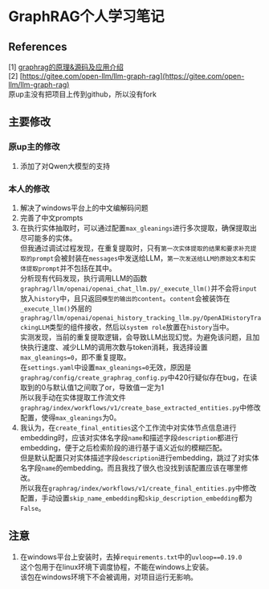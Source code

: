 # GraphRAG个人学习笔记

## References
[1] [graphrag的原理&源码及应用介绍](https://www.bilibili.com/video/BV1u6iFeAEx9)  
[2] [https://gitee.com/open-llm/llm-graph-rag](https://gitee.com/open-llm/llm-graph-rag)  
原up主没有把项目上传到github，所以没有fork

## 主要修改
### 原up主的修改
1. 添加了对Qwen大模型的支持
### 本人的修改
1. 解决了windows平台上的中文编解码问题
2. 完善了中文prompts
3. 在执行实体抽取时，可以通过配置`max_gleanings`进行多次提取，确保提取出尽可能多的实体。  
   但我通过调试过程发现，在重复提取时，只有`第一次实体提取的结果和要求补充提取的prompt`会被封装在`messages`中发送给LLM，`第一次发送给LLM的原始文本和实体提取prompt`并不包括在其中。  
   分析现有代码发现，执行调用LLM的函数`graphrag/llm/openai/openai_chat_llm.py/_execute_llm()`并不会将`input`放入`history`中，且只返回`模型的输出的content`。`content`会被装饰在`_execute_llm()`外层的`graphrag/llm/openai/openai_history_tracking_llm.py/OpenAIHistoryTrackingLLM`类型的组件接收，然后以`system role`放置在`history`当中。  
   实测发现，当前的重复提取逻辑，会导致LLM出现幻觉。为避免该问题，且加快执行速度、减少LLM的调用次数与token消耗，我选择设置`max_gleanings=0`，即不重复提取。  
   在`settings.yaml`中设置`max_gleanings=0`无效，原因是`graphrag/config/create_graphrag_config.py`中420行疑似存在bug，在读取到的0与默认值1之间取了or，导致值一定为1  
   所以我手动在实体提取工作流文件`graphrag/index/workflows/v1/create_base_extracted_entities.py`中修改配置，使得`max_gleanings`为0。  
4. 我认为，在`create_final_entities`这个工作流中对实体节点信息进行embedding时，应该对实体名字段`name`和描述字段`description`都进行embedding，便于之后检索阶段的进行基于语义近似的模糊匹配。  
   但是默认配置只对实体描述字段`description`进行embedding，跳过了对实体名字段`name`的embedding。而且我找了很久也没找到该配置应该在哪里修改。    
   所以我在`graphrag/index/workflows/v1/create_final_entities.py`中修改配置，手动设置`skip_name_embedding`和`skip_description_embedding`都为`False`。  

## 注意
1. 在windows平台上安装时，去掉`requirements.txt`中的`uvloop==0.19.0`  
这个包用于在linux环境下调度协程，不能在windows上安装。  
该包在windows环境下不会被调用，对项目运行无影响。
